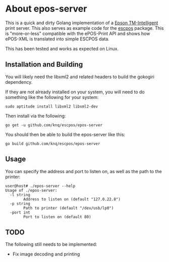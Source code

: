 # About epos-server #

This is a quick and dirty Golang implementation of a [Epson TM-Intelligent](https://c4b.epson-biz.com/) 
print server. This also serves as example code for the
[escpos](https://github.com/knq/escpos) package. This is "more-or-less"
compatible with the ePOS-Print API and shows how ePOS-XML is translated into
simple ESCPOS data.

This has been tested and works as expected on Linux.

## Installation and Building ##

You will likely need the libxml2 and related headers to build the gokogiri
dependency.

If they are not already installed on your system, you will need to do something
like the following for your system:

    sudo aptitude install libxml2 libxml2-dev

Then install via the following:

    go get -u github.com/knq/escpos/epos-server


You should then be able to build the epos-server like this:

    go build github.com/knq/escpos/epos-server

## Usage ##

You can specify the address and port to listen on, as well as the path to the
printer:

    user@host# ./epos-server --help
    Usage of ./epos-server:
      -l string
            Address to listen on (default "127.0.22.8")
      -p string
            Path to printer (default "/dev/usb/lp0")
      -port int
            Port to listen on (default 80)

## TODO ##

The following still needs to be implemented:

* Fix image decoding and printing

